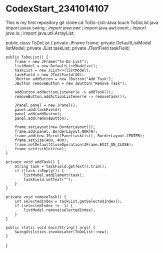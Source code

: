 # CodexStart_2341014107
This is my first repository
git clone <repository-url>
cd ToDo-List-Java
touch ToDoList.java
import javax.swing.*;
import java.awt.*;
import java.awt.event.*;
import java.io.*;
import java.util.ArrayList;

public class ToDoList {
    private JFrame frame;
    private DefaultListModel<String> listModel;
    private JList<String> taskList;
    private JTextField taskField;

    public ToDoList() {
        frame = new JFrame("To-Do List");
        listModel = new DefaultListModel<>();
        taskList = new JList<>(listModel);
        taskField = new JTextField(20);
        JButton addButton = new JButton("Add Task");
        JButton removeButton = new JButton("Remove Task");

        addButton.addActionListener(e -> addTask());
        removeButton.addActionListener(e -> removeTask());

        JPanel panel = new JPanel();
        panel.add(taskField);
        panel.add(addButton);
        panel.add(removeButton);

        frame.setLayout(new BorderLayout());
        frame.add(panel, BorderLayout.NORTH);
        frame.add(new JScrollPane(taskList), BorderLayout.CENTER);
        frame.setSize(400, 400);
        frame.setDefaultCloseOperation(JFrame.EXIT_ON_CLOSE);
        frame.setVisible(true);
    }

    private void addTask() {
        String task = taskField.getText().trim();
        if (!task.isEmpty()) {
            listModel.addElement(task);
            taskField.setText("");
        }
    }

    private void removeTask() {
        int selectedIndex = taskList.getSelectedIndex();
        if (selectedIndex != -1) {
            listModel.remove(selectedIndex);
        }
    }

    public static void main(String[] args) {
        SwingUtilities.invokeLater(ToDoList::new);
    }
}

